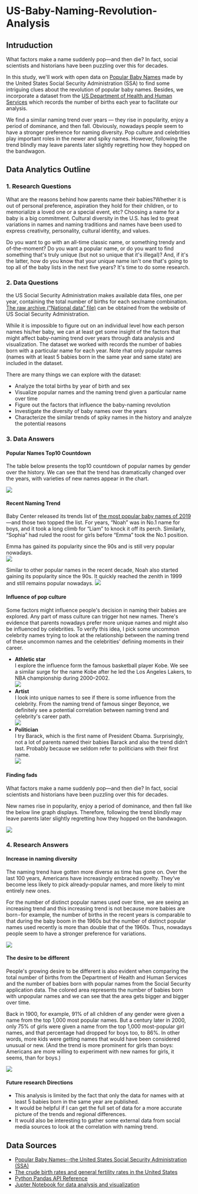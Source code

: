 # US-Baby-Naming-Revolution-Analysis
## Intruduction
 What factors make a name suddenly pop—and then die? In fact, social scientists and historians have been puzzling over this for decades.   
 
 In this study, we'll work with open data on [Popular Baby Names](https://www.ssa.gov/oact/babynames/limits.html) made by the United States Social Security Administration (SSA) to find some intriguing clues about the revolution of popular baby names. Besides, we incorporate a dataset from the [US Department of Health and Human Services](https://catalog.data.gov/dataset/births-and-general-fertility-rates-united-states-1909-2013/resource/a4d978b0-3396-4bb9-b967-b3c8c69b03a3?inner_span=True) which records the number of births each year to facilitate our analysis.  

We find a similar naming trend over years — they rise in popularity, enjoy a period of dominance, and then fall. Obviously, nowadays people seem to have a stronger preference for naming diversity. Pop culture and celebrities play important roles in the newer and spiky names. However, following the trend blindly may leave parents later slightly regretting how they hopped on the bandwagon. 

## Data Analytics Outline
### **1. Research Questions**
What are the reasons behind how parents name their babies?Whether it is out of personal preference, aspiration they hold for their children, or to memorialize a loved one or a special event, etc? Choosing a name for a baby is a big commitment. Cultural diversity in the U.S. has led to great variations in names and naming traditions and names have been used to express creativity, personality, cultural identity, and values.  

Do you want to go with an all-time classic name, or something trendy and of-the-moment? Do you want a popular name, or do you want to find something that's truly unique (but not so unique that it's illegal)? And, if it's the latter, how do you know that your unique name isn't one that's going to top all of the baby lists in the next five years? It's time to do some research.

### **2. Data Questions**  
the US Social Security Administration makes available data files, one per year, containing the total number of births for each sex/name combination. [The raw archive (“National data” file)](https://www.ssa.gov/oact/babynames/limits.html) can be obtained from the website of US Social Security Administration.  

While it is impossible to figure out on an individual level how each person names his/her baby, we can at least get some insight of the factors that might affect baby-naming trend over years through data analysis and visualization. The dataset we worked with records the number of babies born with a particular name for each year. Note rhat only popular names (names with at least 5 babies born in the same year and same state) are included in the dataset.  

There are many things we can explore with the dataset:
* Analyze the total births by year of birth and sex
* Visualize popular names and the naming trend given a particular name over time
* Figure out the factors that influence the baby-naming revolution
* Investigate the diversity of baby names over the years
* Characterize the similar trends of spiky names in the history and analyze the potential reasons
### **3. Data Answers**  
#### Popular Names Top10 Countdown
The table below presents the top10 countdown of popular names by gender over the history. We can see that the trend has dramatically changed over the years, with varieties of new names appear in the chart.

![](https://github.com/YilunCai627/US-Baby-Naming-Revolution-Analysis/raw/master/Visualization/Popular%20Names%20Countdown.png)

#### Recent Naming Trend
 Baby Center released its trends list of [the most popular baby names of 2019](https://www.babycenter.com/top-baby-names)—and those two topped the list. For years, “Noah” was in No.1 name for boys, and it took a long climb for “Liam” to knock it off its perch. Similarly, “Sophia” had ruled the roost for girls before “Emma” took the No.1 position.   

 Emma has gained its popularity since the 90s and is still very popular nowadays.  
 ![](https://github.com/YilunCai627/US-Baby-Naming-Revolution-Analysis/raw/master/Visualization/Emma_naming_trend.png)

 Similar to other popular names in the recent decade, Noah also started gaining its popularity since the 90s. It quickly reached the zenith in 1999 and still remains popular nowadays.
![](https://github.com/YilunCai627/US-Baby-Naming-Revolution-Analysis/raw/master/Visualization/Noah_naming_trend.png)


####  Influence of pop culture
Some factors might influence people's decision in naming their babies are explored.  Any part of mass culture can trigger hot new names. There's evidence that parents nowadays prefer more unique names and might also be influenced by celebrities. To verify this idea, I pick some uncommon celebrity names trying to look at the relationship between the naming trend of these uncommon names and the celebrities' defining moments in their career.


* **Athletic star**   
  I explore the influence form the famous basketball player Kobe. We see a similar surge for the name Kobe after he led the Los Angeles Lakers, to NBA championship during 2000–2002.  
  ![](https://github.com/YilunCai627/US-Baby-Naming-Revolution-Analysis/raw/master/Visualization/Celebrity_Kobe.png)
* **Artist**  
  I look into unique names to see if there is some influence from the celebrity. From the naming trend of famous singer Beyonce, we definitely see a potential correlation between naming trend and celebrity's career path.  
  ![](https://github.com/YilunCai627/US-Baby-Naming-Revolution-Analysis/raw/master/Visualization/Celebrity-Beyonce.png)
* **Politician**  
  I try Barack, which is the first name of President Obama. Surprisingly, not a lot of parents named their babies Barack and also the trend didn‘t last. Probably because we seldom refer to politicians with their first name.  
  ![](https://github.com/YilunCai627/US-Baby-Naming-Revolution-Analysis/raw/master/Visualization/Celebrity_Barack.png)

#### Finding fads
What factors make a name suddenly pop—and then die? In fact,  social scientists and historians have been puzzling over this for decades.   

New names rise in popularity, enjoy a period of dominance, and then fall like the below line graph displays. Therefore, following the trend blindly may leave parents later slightly regretting how they hopped on the bandwagon. 

![](https://github.com/YilunCai627/US-Baby-Naming-Revolution-Analysis/raw/master/Visualization/The%20top%20ten%20most%20faddy%20names.png)

### **4. Research Answers**
#### Increase in naming diversity
The naming trend have gotten more diverse as time has gone on. Over the last 100 years, Americans have increasingly embraced novelty. They’ve become less likely to pick already-popular names, and more likely to mint entirely new ones.

For the number of distinct popular names used over time, we are seeing an increasing trend and this increasing trend is not because more babies are born - for example, the number of births in the recent years is comparable to that during the baby boom in the 1960s but the number of distinct popular names used recently is more than double that of the 1960s. Thus, nowadays people seem to have a stronger preference for variations.  

![](https://github.com/YilunCai627/US-Baby-Naming-Revolution-Analysis/raw/master/Visualization/Increase%20in%20naming%20diversity.png)

#### The desire to be different
People's growing desire to be different is also evident when comparing the total number of births from the Department of Health and Human Services and the number of babies born with popular names from the Social Security application data. The colored area represents the number of babies born with unpopular names and we can see that the area gets bigger and bigger over time.   

Back in 1900, for example, 91% of all children of any gender were given a name from the top 1,000 most popular names. But a century later in 2000, only 75% of girls were given a name from the top 1,000 most-popular girl names, and that percentage had dropped for boys too, to 86%. In other words, more kids were getting names that would have been considered unusual or new. (And the trend is more prominent for girls than boys: Americans are more willing to experiment with new names for girls, it seems, than for boys.)

![](https://github.com/YilunCai627/US-Baby-Naming-Revolution-Analysis/raw/master/Visualization/The%20Desire%20to%20be%20Different%20png.png)


#### Future research Directions
* This analysis is limited by the fact that only the data for names with at least 5 babies born in the same year are published.
* It would be helpful if I can get the full set of data for a more accurate picture of the trends and regional differences.
* It would also be interesting to gather some external data from social media sources to look at the correlation with naming trend.


## Data Sources
* [Popular Baby Names--the United States Social Security Administration (SSA)](https://www.ssa.gov/oact/babynames/limits.html)
* [The crude birth rates and general fertility rates in the United States](https://catalog.data.gov/dataset/births-and-general-fertility-rates-united-states-1909-2013/resource/a4d978b0-3396-4bb9-b967-b3c8c69b03a3?inner_span=True)
* [Python Pandas API Reference](https://pandas.pydata.org/pandas-docs/stable/reference/index.html)
* [Jupter Notebook for data analysis and visualization]()


